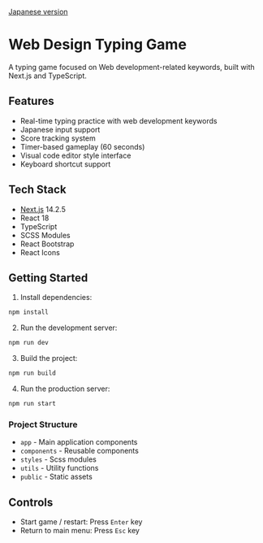 [Japanese version](README.md)

# Web Design Typing Game

A typing game focused on Web development-related keywords, built with Next.js and TypeScript.

## Features

-   Real-time typing practice with web development keywords
-   Japanese input support
-   Score tracking system
-   Timer-based gameplay (60 seconds)
-   Visual code editor style interface
-   Keyboard shortcut support

## Tech Stack

-   [Next.js](https://nextjs.org/) 14.2.5
-   React 18
-   TypeScript
-   SCSS Modules
-   React Bootstrap
-   React Icons

## Getting Started

1. Install dependencies:

```sh
npm install
```

2. Run the development server:

```sh
npm run dev
```

3. Build the project:

```sh
npm run build
```

4. Run the production server:

```sh
npm run start
```

### Project Structure

-   `app` - Main application components
-   `components` - Reusable components
-   `styles` - Scss modules
-   `utils` - Utility functions
-   `public` - Static assets

## Controls

-   Start game / restart: Press `Enter` key
-   Return to main menu: Press `Esc` key
